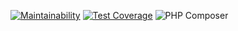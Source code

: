 [![Maintainability](https://api.codeclimate.com/v1/badges/26e5580c9c6c097bb8c4/maintainability)](https://codeclimate.com/github/fazvil/php-project-lvl1/maintainability)
[![Test Coverage](https://api.codeclimate.com/v1/badges/26e5580c9c6c097bb8c4/test_coverage)](https://codeclimate.com/github/fazvil/php-project-lvl1/test_coverage)
![PHP Composer](https://github.com/fazvil/php-project-lvl1/workflows/PHP%20Composer/badge.svg)

<script id="asciicast-bgGbVbKGpaPZGcj1yvdZYXwRp" src="https://asciinema.org/a/bgGbVbKGpaPZGcj1yvdZYXwRp.js" async></script>

